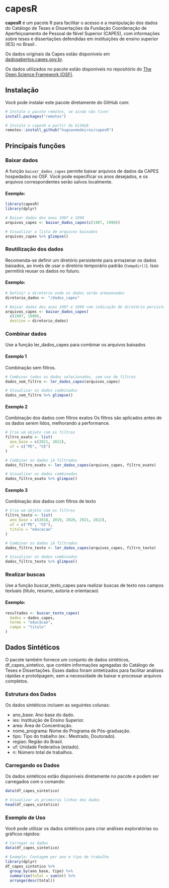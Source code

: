 # capesR

**capesR** é um pacote R para facilitar o acesso e a manipulação dos dados do Catálogo de Teses e Dissertações da Fundação Coordenação de Aperfeiçoamento de Pessoal de Nível Superior (CAPES), com informações sobre teses e dissertações defendidas em instituições de ensino superior (IES) no Brasil .

Os dados originais da Capes estão disponíveis em [dadosabertos.capes.gov.br](https://dadosabertos.capes.gov.br/group/catalogo-de-teses-e-dissertacoes-brasil).

Os dados utilizados no pacote estão disponíveis no repositório do [The Open Science Framework (OSF)](https://osf.io/4a5b7/).

## Instalação

Você pode instalar este pacote diretamente do GitHub com:

```r
# Instale o pacote remotes, se ainda não tiver
install.packages("remotes")

# Instale o capesR a partir do GitHub
remotes::install_github("hugoavmedeiros/capesR")
```

## Principais funções

### Baixar dados

A função `baixar_dados_capes` permite baixar arquivos de dados da CAPES hospedados no OSF. Você pode especificar os anos desejados, e os arquivos correspondentes serão salvos localmente.

#### Exemplo:
```r
library(capesR)
library(dplyr)

# Baixar dados dos anos 1987 e 1990
arquivos_capes <- baixar_dados_capes(c(1987, 1990))

# Visualizar a lista de arquivos baixados
arquivos_capes %>% glimpse()
```

### Reutilização dos dados

Recomenda-se definir um diretório persistente para armazenar os dados baixados, ao invés de usar o diretório temporário padrão (`tempdir()`). Isso permitirá reusar os dados no futuro. 

#### Exemplo:

```r
# Definir o diretório onde os dados serão armazenados
diretorio_dados <- "/dados_capes"

# Baixar dados dos anos 1987 e 1990 com indicação de diretório persistente
arquivos_capes <- baixar_dados_capes(
  c(1987, 1990),
  destino = diretorio_dados)
```

### Combinar dados
Use a função ler_dados_capes para combinar os arquivos baixados

#### Exemplo 1
Combinação sem filtros.

```r
# Combinar todos os dados selecionados, sem uso de filtros
dados_sem_filtro <- ler_dados_capes(arquivos_capes)

# Visualizar os dados combinados
dados_sem_filtro %>% glimpse()
```

#### Exemplo 2
Combinação dos dados com filtros exatos
Os filtros  são aplicados antes de os dados serem lidos, melhorando a performance. 

```r
# Crie um objeto com os filtros 
filtro_exato <- list(
  ano_base = c(2021, 2022),
  uf = c("PE", "CE")
)

# Combinar os dados já filtrados
dados_filtro_exato <- ler_dados_capes(arquivos_capes, filtro_exato)

# Visualizar os dados combinados
dados_filtro_exato %>% glimpse()
```

#### Exemplo 3
Combinação dos dados com filtros de texto

```r
# Crie um objeto com os filtros 
filtro_texto <- list(
  ano_base = c(2018, 2019, 2020, 2021, 2022),
  uf = c("PE", "CE"),
  titulo = "educacao"
)

# Combinar os dados já filtrados
dados_filtro_texto <- ler_dados_capes(arquivos_capes, filtro_texto)

# Visualizar os dados combinados
dados_filtro_texto %>% glimpse()
```

### Realizar buscas
Use a função buscar_texto_capes para realizar buscas de texto nos campos textuais (titulo, resumo, autoria e orientacao)

#### Exemplo:
```r
resultados <- buscar_texto_capes(
  dados = dados_capes,
  termo = "educacao",
  campo = "titulo"
)
```

## Dados Sintéticos
O pacote também fornece um conjunto de dados sintéticos, df_capes_sintetico, que contém informações agregadas do Catálogo de Teses e Dissertações. Esses dados foram sintetizados para facilitar análises rápidas e prototipagem, sem a necessidade de baixar e processar arquivos completos.

### Estrutura dos Dados
Os dados sintéticos incluem as seguintes colunas:

- ano_base: Ano base do dado.
- ies: Instituição de Ensino Superior.
- area: Área de Concentração.
- nome_programa: Nome do Programa de Pós-graduação.
- tipo: Tipo do trabalho (ex.: Mestrado, Doutorado).
- regiao: Região do Brasil.
- uf: Unidade Federativa (estado).
- n: Número total de trabalhos.

### Carregando os Dados
Os dados sintéticos estão disponíveis diretamente no pacote e podem ser carregados com o comando:

```r
data(df_capes_sintetico)

# Visualizar as primeiras linhas dos dados
head(df_capes_sintetico)
```
### Exemplo de Uso
Você pode utilizar os dados sintéticos para criar análises exploratórias ou gráficos rápidos:

```r
# Carregar os dados
data(df_capes_sintetico)

# Exemplo: Contagem por ano e tipo de trabalho
library(dplyr)
df_capes_sintetico %>%
  group_by(ano_base, tipo) %>%
  summarise(total = sum(n)) %>%
  arrange(desc(total))
```
